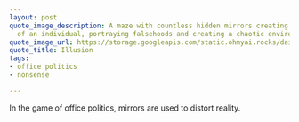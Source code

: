```yaml
---
layout: post
quote_image_description: A maze with countless hidden mirrors creating multiple reflections
  of an individual, portraying falsehoods and creating a chaotic environment.
quote_image_url: https://storage.googleapis.com/static.ohmyai.rocks/daily/2024-02-12.jpg
quote_title: Illusion
tags:
- office politics
- nonsense

---
```


In the game of office politics, mirrors are used to distort reality.